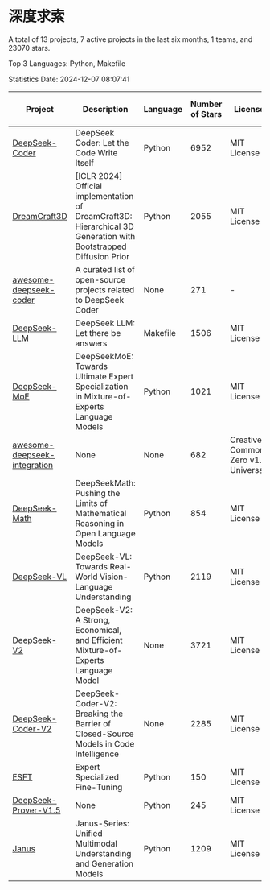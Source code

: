 # 深度求索

A total of 13 projects, 7 active projects in the last six months, 1 teams, and 23070 stars.

Top 3 Languages: Python, Makefile

Statistics Date: 2024-12-07 08:07:41

| Project | Description | Language | Number of Stars | License | Creation Date | Last Updated Date | Last Pushed Date |
| --- | --- | --- | --- | --- | --- | --- | --- |
| [DeepSeek-Coder](https://github.com/deepseek-ai/DeepSeek-Coder) | DeepSeek Coder: Let the Code Write Itself | Python | 6952 | MIT License | 2023-10-20 | 2024-12-07 | 2024-05-21 |
| [DreamCraft3D](https://github.com/deepseek-ai/DreamCraft3D) | [ICLR 2024] Official implementation of DreamCraft3D: Hierarchical 3D Generation with Bootstrapped Diffusion Prior | Python | 2055 | MIT License | 2023-10-23 | 2024-12-06 | 2024-08-21 |
| [awesome-deepseek-coder](https://github.com/deepseek-ai/awesome-deepseek-coder) | A curated list of open-source projects related to DeepSeek Coder | None | 271 | - | 2023-11-06 | 2024-12-06 | 2024-04-03 |
| [DeepSeek-LLM](https://github.com/deepseek-ai/DeepSeek-LLM) | DeepSeek LLM: Let there be answers | Makefile | 1506 | MIT License | 2023-11-29 | 2024-12-05 | 2024-02-04 |
| [DeepSeek-MoE](https://github.com/deepseek-ai/DeepSeek-MoE) | DeepSeekMoE: Towards Ultimate Expert Specialization in Mixture-of-Experts Language Models | Python | 1021 | MIT License | 2024-01-02 | 2024-12-04 | 2024-01-16 |
| [awesome-deepseek-integration](https://github.com/deepseek-ai/awesome-deepseek-integration) | None | None | 682 | Creative Commons Zero v1.0 Universal | 2024-01-11 | 2024-12-06 | 2024-12-05 |
| [DeepSeek-Math](https://github.com/deepseek-ai/DeepSeek-Math) | DeepSeekMath: Pushing the Limits of Mathematical Reasoning in Open Language Models | Python | 854 | MIT License | 2024-02-05 | 2024-12-05 | 2024-04-15 |
| [DeepSeek-VL](https://github.com/deepseek-ai/DeepSeek-VL) | DeepSeek-VL: Towards Real-World Vision-Language Understanding | Python | 2119 | MIT License | 2024-03-07 | 2024-12-06 | 2024-04-24 |
| [DeepSeek-V2](https://github.com/deepseek-ai/DeepSeek-V2) | DeepSeek-V2: A Strong, Economical, and Efficient Mixture-of-Experts Language Model | None | 3721 | MIT License | 2024-04-22 | 2024-12-07 | 2024-09-25 |
| [DeepSeek-Coder-V2](https://github.com/deepseek-ai/DeepSeek-Coder-V2) | DeepSeek-Coder-V2: Breaking the Barrier of Closed-Source Models in Code Intelligence | None | 2285 | MIT License | 2024-06-14 | 2024-12-07 | 2024-09-24 |
| [ESFT](https://github.com/deepseek-ai/ESFT) | Expert Specialized Fine-Tuning | Python | 150 | MIT License | 2024-07-04 | 2024-12-04 | 2024-09-22 |
| [DeepSeek-Prover-V1.5](https://github.com/deepseek-ai/DeepSeek-Prover-V1.5) | None | Python | 245 | MIT License | 2024-08-15 | 2024-12-06 | 2024-08-16 |
| [Janus](https://github.com/deepseek-ai/Janus) | Janus-Series: Unified Multimodal Understanding and Generation Models | Python | 1209 | MIT License | 2024-10-18 | 2024-12-07 | 2024-11-13 |
